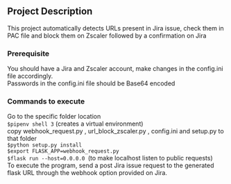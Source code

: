 ## Project Description <br />
This project automatically detects URLs present in Jira issue, check them in PAC file and block them on Zscaler 
followed by a confirmation on Jira
### Prerequisite <br />
You should have a Jira and Zscaler account, make changes in the config.ini file accordingly. <br />
Passwords in the config.ini file should be Base64 encoded
### Commands to execute <br />
   Go to the specific folder location <br />
```$pipenv shell 3``` (creates a virtual environment) <br />
    copy webhook_request.py , url_block_zscaler.py , config.ini and setup.py to that folder <br />
```$python setup.py install``` <br />
```$export FLASK_APP=webhook_request.py``` <br />
```$flask run --host=0.0.0.0 ```(to make localhost listen to public requests) <br />
   To execute the program, send a post Jira issue request to the generated flask URL through the webhook 
   option provided on Jira. <br />
